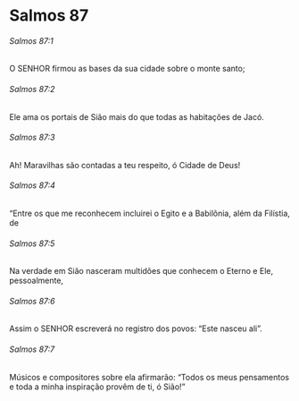 # Salmos 87

###### Salmos 87:1

O SENHOR firmou as bases da sua cidade sobre o monte santo;

###### Salmos 87:2

Ele ama os portais de Sião mais do que todas as habitações de Jacó.

###### Salmos 87:3

Ah! Maravilhas são contadas a teu respeito, ó Cidade de Deus!

###### Salmos 87:4

“Entre os que me reconhecem incluirei o Egito e a Babilônia, além da Filístia, de

###### Salmos 87:5

Na verdade em Sião nasceram multidões que conhecem o Eterno e Ele, pessoalmente,

###### Salmos 87:6

Assim o SENHOR escreverá no registro dos povos: “Este nasceu ali”.

###### Salmos 87:7

Músicos e compositores sobre ela afirmarão: “Todos os meus pensamentos e toda a minha inspiração provêm de ti, ó Sião!”

